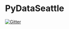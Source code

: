# PyDataSeattle

[![Gitter](https://badges.gitter.im/Join%20Chat.svg)](https://gitter.im/TomAugspurger/PyDataSeattle?utm_source=badge&utm_medium=badge&utm_campaign=pr-badge&utm_content=badge)